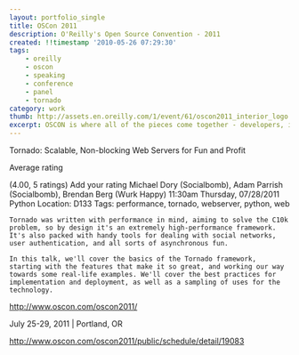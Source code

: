 ```yaml
---
layout: portfolio_single
title: OSCon 2011
description: O'Reilly's Open Source Convention - 2011
created: !!timestamp '2010-05-26 07:29:30'
tags:
    - oreilly
    - oscon
    - speaking
    - conference
    - panel
    - tornado
category: work
thumb: http://assets.en.oreilly.com/1/event/61/oscon2011_interior_logo.gif
excerpt: OSCON is where all of the pieces come together - developers, innovators, businesspeople, and investors. In the early days, this trailblazing O'Reilly event was focused on changing mainstream business thinking and practices; today OSCON is about how the close partnership between business and the open source community is building the future. That future is everywhere you look.
---
```


Tornado: Scalable, Non-blocking Web Servers for Fun and Profit

Average rating

(4.00, 5 ratings)
Add your rating
Michael Dory (Socialbomb), Adam Parrish (Socialbomb), Brendan Berg (Wurk Happy)
11:30am Thursday, 07/28/2011
Python
Location: D133
Tags: performance, tornado, webserver, python, web

    Tornado was written with performance in mind, aiming to solve the C10k problem, so by design it's an extremely high-performance framework. It's also packed with handy tools for dealing with social networks, user authentication, and all sorts of asynchronous fun.

    In this talk, we'll cover the basics of the Tornado framework, starting with the features that make it so great, and working our way towards some real-life examples. We'll cover the best practices for implementation and deployment, as well as a sampling of uses for the technology.

http://www.oscon.com/oscon2011/

July 25-29, 2011 | Portland, OR

http://www.oscon.com/oscon2011/public/schedule/detail/19083